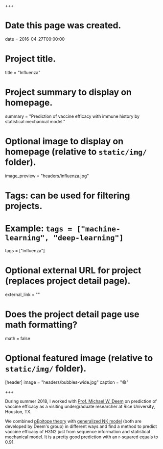 +++
# Date this page was created.
date = 2016-04-27T00:00:00

# Project title.
title = "Influenza"

# Project summary to display on homepage.
summary = "Prediction of vaccine efficacy with immune history by statistical mechanical model."

# Optional image to display on homepage (relative to `static/img/` folder).
image_preview = "headers/influenza.jpg"

# Tags: can be used for filtering projects.
# Example: `tags = ["machine-learning", "deep-learning"]`
tags = ["influenza"]

# Optional external URL for project (replaces project detail page).
external_link = ""

# Does the project detail page use math formatting?
math = false

# Optional featured image (relative to `static/img/` folder).
[header]
image = "headers/bubbles-wide.jpg"
caption = ":smile:"

+++

During summer 2018, I worked with [Prof. Michael W. Deem](https://bioengineering.rice.edu/people/faculty/michael_deem) on prediction of vaccine efficacy as a visiting undergraduate researcher at Rice University, Houston, TX. 

We combined [pEpitope theory](https://academic.oup.com/cid/article/67/7/1129/4972858) with [generalized NK model](https://journals.aps.org/prl/abstract/10.1103/PhysRevLett.91.068101) (both are developed by Deem's group) in different ways and find a method to predict vaccine efficacy of H3N2 just from sequence information and statistical mechanical model. It is a pretty good prediction with an r-squared equals to 0.91.